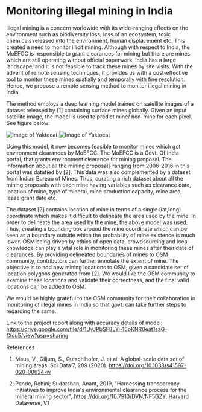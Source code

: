# Monitoring illegal mining in India
Illegal mining is a concern worldwide with its wide-ranging effects on the environment such as biodiversity loss, loss of an ecosystem, toxic chemicals released into the environment, human displacement etc. This created a need to monitor illicit mining. Although with respect to India, the MoEFCC is responsible to grant clearances for mining but there are mines which are still operating without official paperwork. India has a large landscape, and it is not feasible to track these mines by site visits. With the advent of remote sensing techniques, it provides us with a cost-effective tool to monitor these mines spatially and temporally with fine resolution. Hence, we propose a remote sensing method to monitor illegal mining in India.  

The method employs a deep learning model trained on satellite images of a dataset released by [1] containing surface mines globally. Given an input satellite image, the model is used to predict mine/ non-mine for each pixel. See figure below: 

![Image of Yaktocat](https://ibb.co/bJ8gSbM)
![Image of Yaktocat](https://ibb.co/bJ8gSbM)




Using this model, it now becomes feasible to monitor mines which got environment clearances by MoEFCC. The MoEFCC is a Govt. Of India portal, that grants environment clearance for mining proposal. The information about all the mining proposals ranging from 2006-2016 in this portal was datafied by [2]. This data was also complemented by a dataset from Indian Bureau of Mines. Thus, curating a rich dataset about all the mining proposals with each mine having variables such as clearance date, location of mine, type of mineral, mine production capacity, mine area, lease grant date etc.  

The dataset [2] contains location of mine in terms of a single (lat,long) coordinate which makes it difficult to delineate the area used by the mine. In order to delineate the area used by the mine, the above model was used. Thus, creating a bounding box around the mine coordinate which can be seen as a boundary outside which the probability of mine existence is much lower. OSM being driven by ethics of open data, crowdsourcing and local knowledge can play a vital role in monitoring these mines after their date of clearances. By providing delineated boundaries of mines to OSM community, contributors can further annotate the extent of mine. The objective is to add new mining locations to OSM, given a candidate set of location polygons generated from [2]. We would like the OSM community to examine these locations and validate their correctness, and the final valid locations can be added to OSM.   

We would be highly grateful to the OSM community for their collaboration in monitoring of illegal mines in India so that govt.  can take further steps to regarding the same.  

Link to the project report along with accuracy details of model: https://drive.google.com/file/d/1UyJPbSF8LYi-16pKNR0eat1saG-fXcu5/view?usp=sharing 

References

1. Maus, V., Giljum, S., Gutschlhofer, J. et al. A global-scale data set of mining areas. Sci Data 7, 289 (2020). https://doi.org/10.1038/s41597-020-00624-w

2. Pande, Rohini; Sudarshan, Anant, 2019, "Harnessing transparency initiatives to improve India's environmental clearance process for the mineral mining sector", https://doi.org/10.7910/DVN/NF5GZY, Harvard Dataverse, V1
